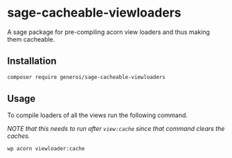 # sage-cacheable-viewloaders

A sage package for pre-compiling acorn view loaders and thus making them cacheable.

## Installation

```sh
composer require generoi/sage-cacheable-viewloaders
```

## Usage

To compile loaders of all the views run the following command.

_NOTE that this needs to run after `view:cache` since that command clears the caches._

```
wp acorn viewloader:cache
```
